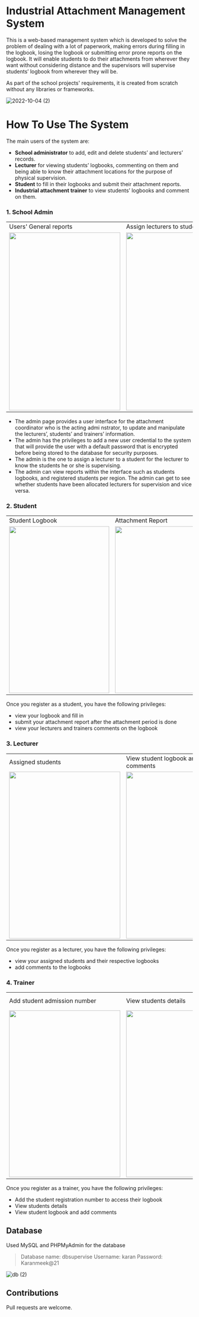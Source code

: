 # Industrial Attachment Management System
This is a web-based management system which is developed to solve the problem of dealing with a lot of paperwork, making errors during filling in the logbook, losing the 
logbook or submitting error prone reports on the logbook. It will enable students to do their attachments from wherever they want without considering distance and the 
supervisors will supervise students’ logbook from wherever they will be.  

As part of the school projects' requirements, it is created from scratch without any libraries or frameworks.

![2022-10-04 (2)](https://user-images.githubusercontent.com/60463223/193738755-389dd6eb-29a3-423e-9be5-089ea22a5f86.png)

# How To Use The System
The main users of the system are:
-	**School administrator** to add, edit and delete students’ and lecturers’ records.
-	**Lecturer** for viewing students’ logbooks, commenting on them and being able to know their attachment locations for the purpose of physical supervision.
-	**Student** to fill in their logbooks and submit their attachment reports.
-	**Industrial attachment trainer** to view students’ logbooks and comment on them.

### 1. School Admin
<table>
  <tr>
    <td>Users' General reports</td>
     <td>Assign lecturers to students</td>
     <td> AttachmentTrainers and their students</td>
  </tr>
  <tr>
    <td><img src="![2022-10-04 (8)](https://user-images.githubusercontent.com/60463223/193882223-abb98de3-fe1a-4735-a2d0-7587ca05897e.png)" width=300 height=480></td>
    <td><img src="" width=300 height=480></td>
    <td><img src="" width=300 height=480></td>
  </tr>
 </table>
 
 - The admin page provides a user interface for the attachment coordinator who is the acting admi nstrator, to update and manipulate the lecturers’, students’ and trainers’ information.
 - The admin has the privileges to add a new user credential to the system that will provide the user with a default password that is encrypted before being stored to the database for security purposes.
 - The admin is the one to assign a lecturer to a student for the lecturer to know the students he or she is supervising.
 - The admin can view reports within the interface such as students logbooks, and registered students per region. The admin can get to see whether students have been allocated lecturers for supervision and vice versa.

### 2. Student
<table>
  <tr>
    <td>Student Logbook</td>
     <td>Attachment Report</td>
     <td>Lecturer and Trainer Comments</td>
  </tr>
  <tr>
    <td><img src="![lecstdlist](https://user-images.githubusercontent.com/60463223/194081268-d08cdcc0-181b-4b60-b3ee-5ac8be12989b.png)" width=270 height=450></td>
    <td><img src="" width=270 height=450></td>
    <td><img src="" width=270 height=450></td>
  </tr>
 </table>
 
 Once you register as a student, you have the following privileges:
  - view your logbook and fill in
  - submit your attachment report after the attachment period is done
  - view your lecturers and trainers comments on the logbook
  
### 3. Lecturer
<table>
  <tr>
    <td>Assigned students</td>
    <td>View student logbook and add comments</td>
  </tr>
  <tr>
    <td><img src="![lecstdlist](https://user-images.githubusercontent.com/60463223/194081268-d08cdcc0-181b-4b60-b3ee-5ac8be12989b.png)" width=300 height=450></td>
    <td><img src="![alt text](https://github.com/meekkaran/attachment-system/blob/master/images/lecomment.png?raw=true)" width=300 height=450></td>
    
  </tr>
 </table>
 
 Once you register as a lecturer, you have the following privileges:
  - view your assigned students and their respective logbooks
  - add comments to the logbooks

### 4. Trainer
<table>
  <tr>
    <td>Add student admission number</td>
    <td>View students details</td>
    <td>View student logbook and add comments</td>
  </tr>
  <tr>
    <td><img src="![traineraddadmno](https://user-images.githubusercontent.com/60463223/193850784-2e3f6936-9132-4ef2-848f-afa6842be737.png)" width=300 height=450></td>
    <td><img src="" width=300 height=450></td>
    <td><img src="" width=300 height=450></td>
  </tr>
 </table>
 
 Once you register as a trainer, you have the following privileges:
  - Add the student registration number to access their logbook
  - View students details
  - View student logbook and add comments

## Database
Used MySQL and PHPMyAdmin for the database 
  > Database name: dbsupervise
  > Username: karan
  > Password: Karanmeek@21

![db (2)](https://user-images.githubusercontent.com/60463223/193844592-4cf6b9f7-9777-4405-8f43-c12b424a7a4d.png)


## Contributions
 Pull requests are welcome.
  










